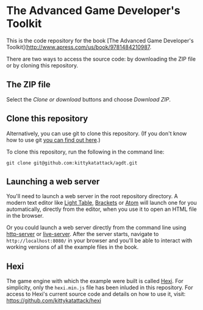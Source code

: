 The Advanced Game Developer's Toolkit
============

This is the code repository for the book [The Advanced Game Developer's Toolkit](http://www.apress.com/us/book/9781484210987.

There are two ways to access the source code: by downloading the ZIP file or by
cloning this repository.

The ZIP file
-----------

Select the *Clone or download* buttons and choose *Download ZIP*.

Clone this repository
---------------------

Alternatively, you can use git to clone this repository. (If you don't
know how to use git [you can find out
here](https://github.com/kittykatattack/learningGit).) 

To clone this repository, run the following in the command line:
```
git clone git@github.com:kittykatattack/agdt.git
```

Launching a web server
------------------

You'll need to launch a web server in the root repository directory. A
modern text editor like [Light Table](http://lighttable.com),
[Brackets](http://brackets.io) or [Atom](https://atom.io) will
launch one for you automatically, directly from the editor, when you
use it to open an HTML file in the browser. 

Or you could launch a web server directly from the command line using
[http-server](https://github.com/indexzero/http-server) or [live-server](https://github.com/tapio/live-server). After the server starts, navigate to
`http://localhost:8080/` in your browser and you'll be able to
interact with working versions of all the example files in the book. 

Hexi
----

The game engine with which the example were built is called [Hexi](https://github.com/kittykatattack/hexi). For simplicity, only the `hexi.min.js` file has been inluded in this repository. For access to Hexi's current source code and details on how to use it, visit: https://github.com/kittykatattack/hexi
